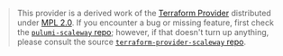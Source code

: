 > This provider is a derived work of the [Terraform Provider](https://github.com/scaleway/terraform-provider-scaleway)
> distributed under [MPL 2.0](https://www.mozilla.org/en-US/MPL/2.0/). If you encounter a bug or missing feature,
> first check the [`pulumi-scaleway` repo](https://github.com/raeumlich/pulumi-scaleway/issues); however, if that doesn't turn up anything,
> please consult the source [`terraform-provider-scaleway` repo](https://github.com/scaleway/terraform-provider-scaleway/issues).
